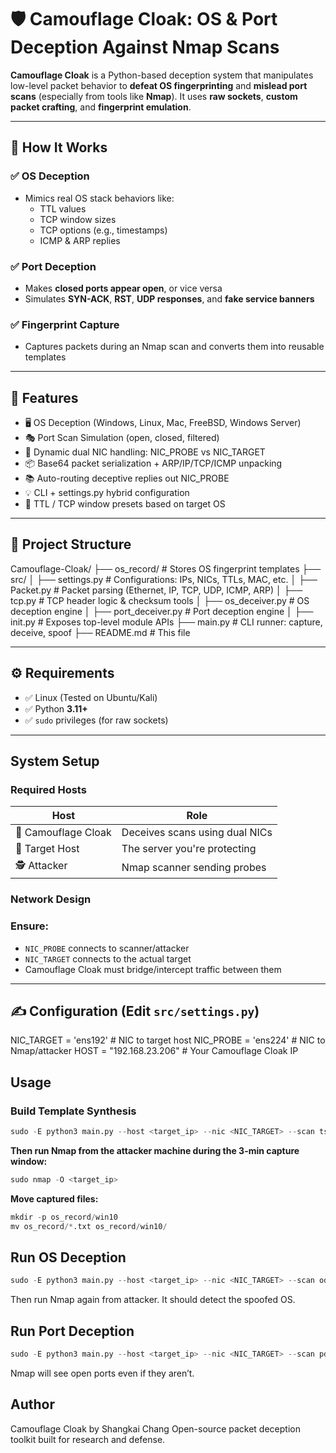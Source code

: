 # 🛡️ Camouflage Cloak: OS & Port Deception Against Nmap Scans

**Camouflage Cloak** is a Python-based deception system that manipulates low-level packet behavior to **defeat OS fingerprinting** and **mislead port scans** (especially from tools like **Nmap**). It uses **raw sockets**, **custom packet crafting**, and **fingerprint emulation**.

---

## 🚀 How It Works

### ✅ OS Deception
- Mimics real OS stack behaviors like:
  - TTL values
  - TCP window sizes
  - TCP options (e.g., timestamps)
  - ICMP & ARP replies

### ✅ Port Deception
- Makes **closed ports appear open**, or vice versa
- Simulates **SYN-ACK**, **RST**, **UDP responses**, and **fake service banners**

### ✅ Fingerprint Capture
- Captures packets during an Nmap scan and converts them into reusable templates

---

## 🔧 Features

- 🖥️ OS Deception (Windows, Linux, Mac, FreeBSD, Windows Server)
- 🎭 Port Scan Simulation (open, closed, filtered)
- 🧠 Dynamic dual NIC handling: NIC_PROBE vs NIC_TARGET
- 📦 Base64 packet serialization + ARP/IP/TCP/ICMP unpacking
- 📚 Auto-routing deceptive replies out NIC_PROBE
- 💡 CLI + settings.py hybrid configuration
- 🧰 TTL / TCP window presets based on target OS

---

## 📁 Project Structure
Camouflage-Cloak/
├── os_record/               # Stores OS fingerprint templates
├── src/
│   ├── settings.py          # Configurations: IPs, NICs, TTLs, MAC, etc.
│   ├── Packet.py            # Packet parsing (Ethernet, IP, TCP, UDP, ICMP, ARP)
│   ├── tcp.py               # TCP header logic & checksum tools
│   ├── os_deceiver.py       # OS deception engine
│   ├── port_deceiver.py     # Port deception engine
│   ├── init.py          # Exposes top-level module APIs
├── main.py                  # CLI runner: capture, deceive, spoof
├── README.md                # This file

---

## ⚙️ Requirements

- ✅ Linux (Tested on Ubuntu/Kali)
- ✅ Python **3.11+**
- ✅ `sudo` privileges (for raw sockets)

---

## System Setup

### Required Hosts

| Host | Role |
|------|------|
| 🧠 Camouflage Cloak | Deceives scans using dual NICs |
| 🎯 Target Host      | The server you're protecting |
| 🕵️ Attacker         | Nmap scanner sending probes  |

### Network Design

### Ensure:
- `NIC_PROBE` connects to scanner/attacker
- `NIC_TARGET` connects to the actual target
- Camouflage Cloak must bridge/intercept traffic between them

---

## ✍️ Configuration (Edit `src/settings.py`)

NIC_TARGET = 'ens192'     # NIC to target host
NIC_PROBE  = 'ens224'     # NIC to Nmap/attacker
HOST = "192.168.23.206"   # Your Camouflage Cloak IP

## Usage
### Build Template Synthesis
```python
sudo -E python3 main.py --host <target_ip> --nic <NIC_TARGET> --scan ts --dest ./os_record
```

**Then run Nmap from the attacker machine during the 3-min capture window:**
```python
sudo nmap -O <target_ip>
```
**Move captured files:**
```python
mkdir -p os_record/win10
mv os_record/*.txt os_record/win10/
```

## Run OS Deception
```python
sudo -E python3 main.py --host <target_ip> --nic <NIC_TARGET> --scan od --os win10 --te 6
```

Then run Nmap again from attacker. It should detect the spoofed OS.

##  Run Port Deception
```python
sudo -E python3 main.py --host <target_ip> --nic <NIC_TARGET> --scan pd --status open --te 6
```
Nmap will see open ports even if they aren’t.

## Author
Camouflage Cloak by Shangkai Chang
Open-source packet deception toolkit built for research and defense.
